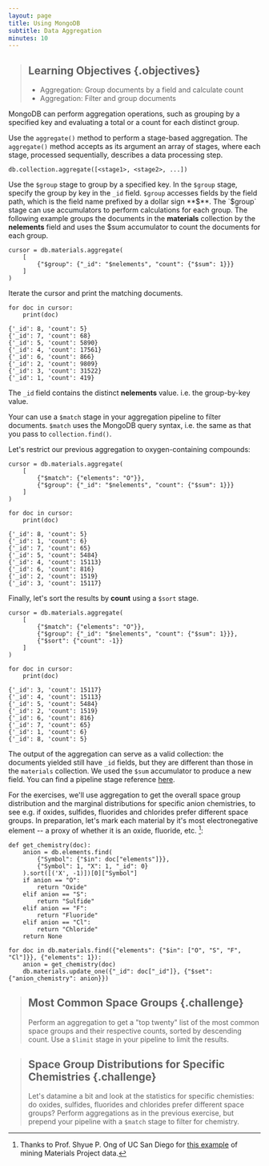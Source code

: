 ```yaml
---
layout: page
title: Using MongoDB
subtitle: Data Aggregation
minutes: 10
---
```

> ## Learning Objectives {.objectives}
>
> * Aggregation: Group documents by a field and calculate count
> * Aggregation: Filter and group documents

MongoDB can perform aggregation operations, such as grouping by a specified key and evaluating a total or a count for each distinct group.

Use the `aggregate()` method to perform a stage-based aggregation. The `aggregate()` method accepts as its argument an array of stages, where each stage, processed sequentially, describes a data processing step.

    db.collection.aggregate([<stage1>, <stage2>, ...])

Use the `$group` stage to group by a specified key. In the `$group` stage, specify the group by key in the `_id` field. `$group` accesses fields by the field path, which is the field name prefixed by a dollar sign **$**. The `$group` stage can use accumulators to perform calculations for each group. The following example groups the documents in the **materials** collection by the **nelements** field and uses the $sum accumulator to count the documents for each group.

~~~ {.python}
cursor = db.materials.aggregate(
    [
        {"$group": {"_id": "$nelements", "count": {"$sum": 1}}}
    ]
)
~~~

Iterate the cursor and print the matching documents.

~~~ {.python}
for doc in cursor:
    print(doc)
~~~
~~~ {.output}
{'_id': 8, 'count': 5}
{'_id': 7, 'count': 68}
{'_id': 5, 'count': 5890}
{'_id': 4, 'count': 17561}
{'_id': 6, 'count': 866}
{'_id': 2, 'count': 9809}
{'_id': 3, 'count': 31522}
{'_id': 1, 'count': 419}
~~~

The `_id` field contains the distinct **nelements** value. i.e. the group-by-key value.

Your can use a `$match` stage in your aggregation pipeline to filter documents. `$match` uses the MongoDB query syntax, i.e. the same as that you pass to `collection.find()`.

Let's restrict our previous aggregation to oxygen-containing compounds:

~~~ {.python}
cursor = db.materials.aggregate(
    [
        {"$match": {"elements": "O"}},
        {"$group": {"_id": "$nelements", "count": {"$sum": 1}}}
    ]
)

for doc in cursor:
    print(doc)
~~~
~~~ {.output}
{'_id': 8, 'count': 5}
{'_id': 1, 'count': 6}
{'_id': 7, 'count': 65}
{'_id': 5, 'count': 5484}
{'_id': 4, 'count': 15113}
{'_id': 6, 'count': 816}
{'_id': 2, 'count': 1519}
{'_id': 3, 'count': 15117}
~~~

Finally, let's sort the results by **count** using a `$sort` stage.

~~~ {.python}
cursor = db.materials.aggregate(
    [
        {"$match": {"elements": "O"}},
        {"$group": {"_id": "$nelements", "count": {"$sum": 1}}},
        {"$sort": {"count": -1}}
    ]
)

for doc in cursor:
    print(doc)
~~~
~~~ {.output}
{'_id': 3, 'count': 15117}
{'_id': 4, 'count': 15113}
{'_id': 5, 'count': 5484}
{'_id': 2, 'count': 1519}
{'_id': 6, 'count': 816}
{'_id': 7, 'count': 65}
{'_id': 1, 'count': 6}
{'_id': 8, 'count': 5}
~~~

The output of the aggregation can serve as a valid collection: the documents
yielded still have `_id` fields, but they are different than those in the
`materials` collection. We used the `$sum` accumulator to produce a new
field. You can find a pipeline stage reference [here](https://docs.mongodb.org/manual/meta/aggregation-quick-reference/).

For the exercises, we'll use aggregation to get the overall space group distribution and the marginal distributions for specific anion chemistries, to see e.g. if oxides, sulfides, fluorides and chlorides prefer different space groups. In preparation, let's mark each material by it's most electronegative element -- a proxy of whether it is an oxide, fluoride, etc. [^1]:

[^1]: Thanks to Prof. Shyue P. Ong of UC San Diego for [this example](https://github.com/materialsvirtuallab/nano106/blob/8e150151e485d71e52dc91867b9ac78769ae9ffe/lectures/lecture_5_the_230_space_groups/Datamining%20the%20Materials%20Project%20for%20Space%20Group%20statistics.ipynb) of mining Materials Project data.

~~~ {.python}
def get_chemistry(doc):
    anion = db.elements.find(
        {"Symbol": {"$in": doc["elements"]}},
        {"Symbol": 1, "X": 1, "_id": 0}
    ).sort([('X', -1)])[0]["Symbol"]
    if anion == "O":
        return "Oxide"
    elif anion == "S":
        return "Sulfide"
    elif anion == "F":
        return "Fluoride"
    elif anion == "Cl":
        return "Chloride"
    return None
~~~
~~~ {.python}
for doc in db.materials.find({"elements": {"$in": ["O", "S", "F", "Cl"]}}, {"elements": 1}):
    anion = get_chemistry(doc)
    db.materials.update_one({"_id": doc["_id"]}, {"$set": {"anion_chemistry": anion}})
~~~


> ## Most Common Space Groups {.challenge}
>
> Perform an aggregation to get a "top twenty" list of the most common space groups and their respective counts, sorted by descending count. Use a `$limit` stage in your pipeline to limit the results.

> ## Space Group Distributions for Specific Chemistries {.challenge}
>
> Let's datamine a bit and look at the statistics for specific chemisties: do oxides, sulfides, fluorides and chlorides prefer different space groups? Perform aggregations as in the previous exercise, but prepend your pipeline with a `$match` stage to filter for chemistry.
